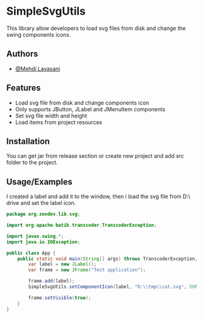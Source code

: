 # SimpleSvgUtils

This library allow developers to load svg files from disk and change the swing components icons.

## Authors

- [@Mehdi Lavasani](https://github.com/zendevMehdi)


## Features

- Load svg file from disk and change components icon
- Only supports JButton, JLabel and JMenuItem components
- Set svg file width and height
- Load items from project resources

## Installation

You can get jar from release section or create new project and add src folder to the project.


## Usage/Examples

I created a label and add it to the window, then i load the svg file from D:\ drive and set the label icon.

```java
package org.zendev.lib.svg;

import org.apache.batik.transcoder.TranscoderException;

import javax.swing.*;
import java.io.IOException;

public class App {
    public static void main(String[] args) throws TranscoderException, IOException {
        var label = new JLabel();
        var frame = new JFrame("Test application");

        frame.add(label);
        SimpleSvgUtils.setComponentIcon(label, "D:\\tmp\\cat.svg", 50F, 50F);

        frame.setVisible(true);
    }
}
```
